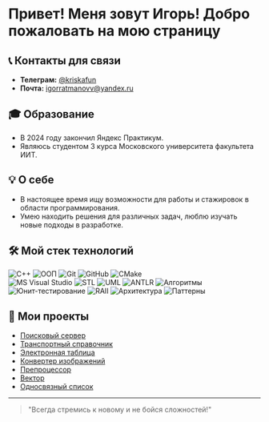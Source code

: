 # Привет! Меня зовут Игорь! Добро пожаловать на мою страницу

## 📞 Контакты для связи

- **Телеграм:** [@kriskafun](https://t.me/kriskafun)
- **Почта:** [igorratmanovv@yandex.ru](mailto:igorratmanovv@yandex.ru)

## 🎓 Образование

- В 2024 году закончил Яндекс Практикум.
- Являюсь студентом 3 курса Московского университета факультета ИИТ.

## 💡 О себе

- В настоящее время ищу возможности для работы и стажировок в области программирования.
- Умею находить решения для различных задач, люблю изучать новые подходы в разработке.

## 🛠️ Мой стек технологий

![C++](https://img.shields.io/badge/C++-007ACC?logo=c%2B%2B&style=flat-square)
![ООП](https://img.shields.io/badge/ООП-FF5733?style=flat-square)
![Git](https://img.shields.io/badge/Git-F05032?logo=git&style=flat-square)
![GitHub](https://img.shields.io/badge/GitHub-181717?logo=github&style=flat-square)
![CMake](https://img.shields.io/badge/CMake-3EAA38?logo=cmake&style=flat-square)
<br>
![MS Visual Studio](https://img.shields.io/badge/MS%20Visual%20Studio-5C2D91?style=flat-square)
![STL](https://img.shields.io/badge/STL-4CAF50?style=flat-square)
![UML](https://img.shields.io/badge/UML-7B1FA2?style=flat-square)
![ANTLR](https://img.shields.io/badge/ANTLR-DA3939?logo=antlr&style=flat-square)
![Алгоритмы](https://img.shields.io/badge/Алгоритмы-FB8C00?style=flat-square)
<br>
![Юнит-тестирование](https://img.shields.io/badge/Юнит-тестирование-FFD700?style=flat-square)
![RAII](https://img.shields.io/badge/RAII-009688?logo=c%2B%2B&style=flat-square)
![Архитектура](https://img.shields.io/badge/Архитектура-9E9E9E?style=flat-square)
![Паттерны](https://img.shields.io/badge/Паттерны-F57C00?style=flat-square)

## 📂 Мои проекты

- [Поисковый сервер](https://github.com/Kriskafill/cpp-search-server) 
- [Транспортный справочник](https://github.com/Kriskafill/cpp-transport-catalogue) 
- [Электронная таблица](https://github.com/Kriskafill/cpp-spreadsheet) 
- [Конвертер изображений](https://github.com/Kriskafill/cpp-image-converter) 
- [Препроцессор](https://github.com/Kriskafill/cpp-preprocessor) 
- [Вектор](https://github.com/Kriskafill/cpp-advanced-vector) 
- [Односвязный список](https://github.com/Kriskafill/cpp-single-linked-list)

---

> "Всегда стремись к новому и не бойся сложностей!"
